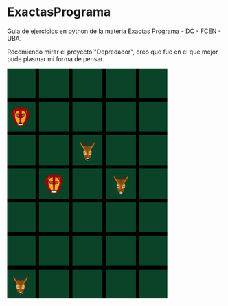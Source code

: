 # ExactasPrograma
Guia de ejercicios en python de la materia Exactas Programa - DC - FCEN - UBA.

Recomiendo mirar el proyecto "Depredador", creo que fue en el que mejor pude plasmar mi forma de pensar.

![Alt Text](https://github.com/franhace/ExactasPrograma/blob/master/Clase%205%20-%20Depredador/img/anime.gif)
